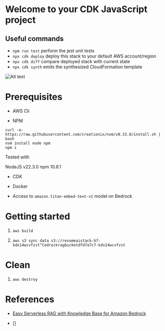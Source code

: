 # Welcome to your CDK JavaScript project

## Useful commands

* `npm run test`         perform the jest unit tests
* `npx cdk deploy`       deploy this stack to your default AWS account/region
* `npx cdk diff`         compare deployed stack with current state
* `npx cdk synth`        emits the synthesized CloudFormation template

![Alt text](https://assets.community.aws/a/2c2iuZfLXZRMnEJm9kpj7kHwwDs/Unti.webp "architecture")

# Prerequisites

* AWS Cli

* NPM 

```console
curl -o- https://raw.githubusercontent.com/creationix/nvm/v0.33.8/install.sh | bash
nvm install node npm
npm i
```

Tested with 

NodeJS v22.3.0
npm 10.8.1

* CDK 

* Docker 

* Access to `amazon.titan-embed-text-v1` model on Bedrock

# Getting started

1. `aws build`

2. `aws s3 sync data s3://resumeaistack-b7-kdx14wcvfzst^Cedrockragbucketdfd7a7c7-kdx14wcvfzst`

# Clean 

1. `aws destroy`

# References

* [Easy Serverless RAG with Knowledge Base for Amazon Bedrock](https://community.aws/content/2bi5tqITxIperTzMsD3ohYbPIA4/easy-rag-with-amazon-bedrock-knowledge-base)

* []